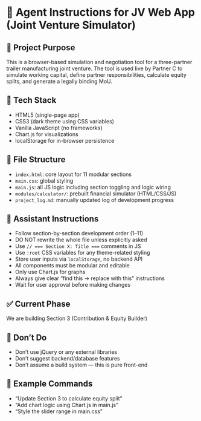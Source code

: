 # 🤖 Agent Instructions for JV Web App (Joint Venture Simulator)

## 📌 Project Purpose
This is a browser-based simulation and negotiation tool for a three-partner trailer manufacturing joint venture. The tool is used live by Partner C to simulate working capital, define partner responsibilities, calculate equity splits, and generate a legally binding MoU.

## 🧱 Tech Stack
- HTML5 (single-page app)
- CSS3 (dark theme using CSS variables)
- Vanilla JavaScript (no frameworks)
- Chart.js for visualizations
- localStorage for in-browser persistence

## 🧩 File Structure
- `index.html`: core layout for 11 modular sections
- `main.css`: global styling
- `main.js`: all JS logic including section toggling and logic wiring
- `modules/calculator/`: prebuilt financial simulator (HTML/CSS/JS)
- `project_log.md`: manually updated log of development progress

## 🧠 Assistant Instructions
- Follow section-by-section development order (1–11)
- DO NOT rewrite the whole file unless explicitly asked
- Use `// === Section X: Title ===` comments in JS
- Use `:root` CSS variables for any theme-related styling
- Store user inputs via `localStorage`, no backend API
- All components must be modular and editable
- Only use Chart.js for graphs
- Always give clear “find this → replace with this” instructions
- Wait for user approval before making changes

## ✅ Current Phase
We are building Section 3 (Contribution & Equity Builder)

## 🛑 Don’t Do
- Don’t use jQuery or any external libraries
- Don’t suggest backend/database features
- Don’t assume a build system — this is pure front-end

## 💬 Example Commands
- “Update Section 3 to calculate equity split”
- “Add chart logic using Chart.js in main.js”
- “Style the slider range in main.css”

